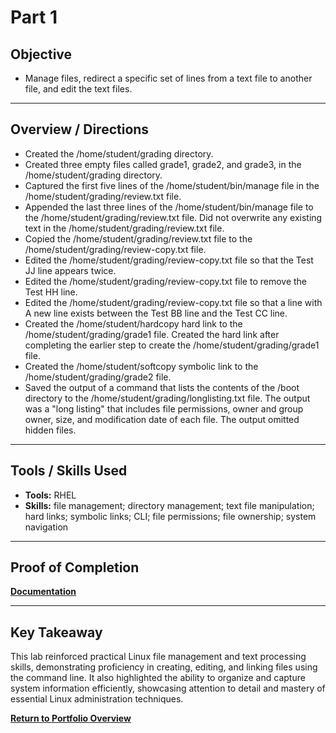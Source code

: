 # Part 1

## Objective
- Manage files, redirect a specific set of lines from a text file to another file, and edit the text files.

---

## Overview / Directions
- Created the /home/student/grading directory.
- Created three empty files called grade1, grade2, and grade3, in the /home/student/grading directory.
- Captured the first five lines of the /home/student/bin/manage file in the /home/student/grading/review.txt file.
- Appended the last three lines of the /home/student/bin/manage file to the /home/student/grading/review.txt file. Did not overwrite any existing text in the /home/student/grading/review.txt file.
- Copied the /home/student/grading/review.txt file to the /home/student/grading/review-copy.txt file.
- Edited the /home/student/grading/review-copy.txt file so that the Test JJ line appears twice.
- Edited the /home/student/grading/review-copy.txt file to remove the Test HH line.
- Edited the /home/student/grading/review-copy.txt file so that a line with A new line exists between the Test BB line and the Test CC line.
- Created the /home/student/hardcopy hard link to the /home/student/grading/grade1 file. Created the hard link after completing the earlier step to create the /home/student/grading/grade1 file.
- Created the /home/student/softcopy symbolic link to the /home/student/grading/grade2 file.
- Saved the output of a command that lists the contents of the /boot directory to the /home/student/grading/longlisting.txt file. The output was a "long listing" that includes file permissions, owner and group owner, size, and modification date of each file. The output omitted hidden files.


---

## Tools / Skills Used
- **Tools:** RHEL
- **Skills:** file management; directory management; text file manipulation; hard links; symbolic links; CLI; file permissions; file ownership; system navigation

---

## Proof of Completion
**[Documentation](./Documentation/Comprehensive_Review_Part_1.png)**

---

## Key Takeaway
This lab reinforced practical Linux file management and text processing skills, demonstrating proficiency in creating, editing, and linking files using the command line. It also highlighted the ability to organize and capture system information efficiently, showcasing attention to detail and mastery of essential Linux administration techniques.

**[Return to Portfolio Overview](./..)**


